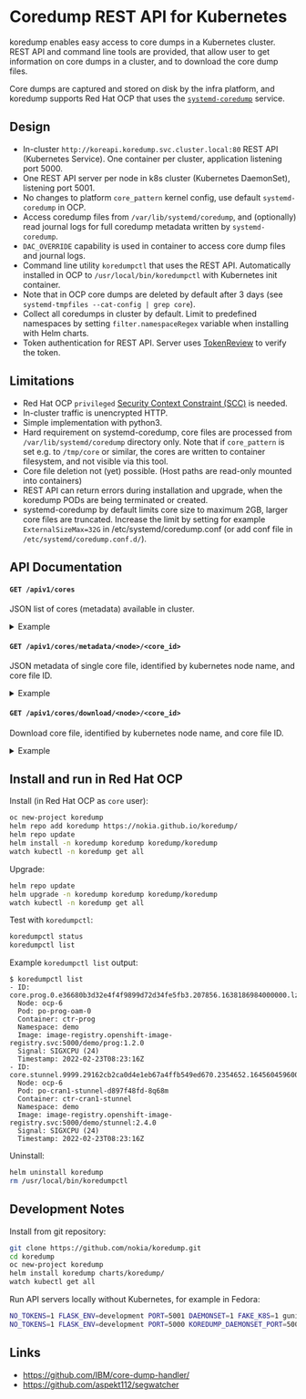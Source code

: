 # Coredump REST API for Kubernetes

koredump enables easy access to core dumps in a Kubernetes cluster.
REST API and command line tools are provided, that allow user to get information
on core dumps in a cluster, and to download the core dump files.

Core dumps are captured and stored on disk by the infra platform, and koredump supports Red Hat OCP
that uses the [`systemd-coredump`](https://www.freedesktop.org/software/systemd/man/systemd-coredump.html) service.

## Design

- In-cluster `http://koreapi.koredump.svc.cluster.local:80` REST API (Kubernetes Service).
  One container per cluster, application listening port 5000.
- One REST API server per node in k8s cluster (Kubernetes DaemonSet), listening port 5001.
- No changes to platform `core_pattern` kernel config, use default `systemd-coredump` in OCP.
- Access coredump files from `/var/lib/systemd/coredump`, and (optionally) read journal logs for full coredump metadata written by `systemd-coredump`.
- `DAC_OVERRIDE` capability is used in container to access core dump files and journal logs.
- Command line utility `koredumpctl` that uses the REST API. Automatically installed in OCP to `/usr/local/bin/koredumpctl` with Kubernetes init container.
- Note that in OCP core dumps are deleted by default after 3 days (see `systemd-tmpfiles --cat-config | grep core`).
- Collect all coredumps in cluster by default. Limit to predefined namespaces by setting `filter.namespaceRegex` variable when installing with Helm charts.
- Token authentication for REST API. Server uses [TokenReview](https://kubernetes.io/docs/reference/access-authn-authz/authentication/) to verify the token.

## Limitations

- Red Hat OCP `privileged` [Security Context Constraint (SCC)](https://docs.openshift.com/container-platform/4.9/authentication/managing-security-context-constraints.html) is needed.
- In-cluster traffic is unencrypted HTTP.
- Simple implementation with python3.
- Hard requirement on systemd-coredump, core files are processed from `/var/lib/systemd/coredump` directory only.
  Note that if `core_pattern` is set e.g. to `/tmp/core` or similar, the cores are written to container filesystem, and not visible via this tool.
- Core file deletion not (yet) possible. (Host paths are read-only mounted into containers)
- REST API can return errors during installation and upgrade, when the koredump PODs are being terminated or created.
- systemd-coredump by default limits core size to maximum 2GB, larger core files are truncated.
  Increase the limit by setting for example `ExternalSizeMax=32G` in /etc/systemd/coredump.conf (or add conf file in `/etc/systemd/coredump.conf.d/`).

## API Documentation

#### `GET /apiv1/cores`

JSON list of cores (metadata) available in cluster.

<details>
<summary>Example</summary>
<pre>
bash-5.1$ curl -fsS -H "Authorization: Bearer $token" koreapi/apiv1/cores | jq
[
  {
    "ARCH": "x86_64",
    "COREDUMP_CMDLINE": "/usr/bin/example -a -b -c",
    "COREDUMP_COMM": "example",
    ...
    "COREDUMP_SIGNAL": 24,
    "COREDUMP_SIGNAL_NAME": "SIGXCPU",
    "container": "ctr-ns1-example",
    "id": "core.example.9999.f1c1b6957ac9436d9113a86c8c905508.141241.1642081018000000.lz4",
    "node": "ocp-example",
    "pod": "pod-ns1-example-86b5c54447-lrbz2"
  },
  {
    ...
  }
]
</pre>
</details>

#### `GET /apiv1/cores/metadata/<node>/<core_id>`

JSON metadata of single core file, identified by kubernetes node name, and core file ID.

<details>
<summary>Example</summary>
<pre>
bash-5.1$ curl -fsS -H "Authorization: Bearer $token" koreapi/apiv1/cores/metadata/ocp-example/core.example.9999.f1c1b6957ac9436d9113a86c8c905508.141241.1642081018000000.lz4 | jq
{
  "ARCH": "x86_64
  "COREDUMP_CMDLINE": "/usr/bin/example -a -b -c",
  "COREDUMP_COMM": "example",
  ...
  "COREDUMP_SIGNAL": 24,
  "COREDUMP_SIGNAL_NAME": "SIGXCPU",
  "container": "ctr-ns1-example",
  "id": "core.example.9999.f1c1b6957ac9436d9113a86c8c905508.141241.1642081018000000.lz4",
  "node": "ocp-example",
  "pod": "pod-ns1-example-86b5c54447-lrbz2"
}
</pre>
</details>

#### `GET /apiv1/cores/download/<node>/<core_id>`

Download core file, identified by kubernetes node name, and core file ID.

<details>
<summary>Example</summary>
<pre>
bash-5.1$ curl -fvsS -O -H "Authorization: Bearer $token" koreapi/apiv1/cores/download/ocp-example/core.example.9999.f1c1b6957ac9436d9113a86c8c905508.141241.1642081018000000.lz4
* Connected to koreapi (172.30.199.84) port 80 (#0)
> GET /apiv1/cores/download/ocp-example/core.example.9999.f1c1b6957ac9436d9113a86c8c905508.141241.1642081018000000.lz4 HTTP/1.1
> Host: koreapi
> User-Agent: curl/7.79.1
> Accept: */*
> 
* Mark bundle as not supporting multiuse
< HTTP/1.1 200 OK
< Server: gunicorn
< Date: Fri, 14 Jan 2022 05:48:11 GMT
< Connection: close
< Content-Disposition: attachment; filename=core.example.9999.f1c1b6957ac9436d9113a86c8c905508.141241.1642081018000000.lz4
< Content-Type: application/octet-stream
< Content-Length: 279816
< Last-Modified: Thu, 13 Jan 2022 12:29:50 GMT
< Cache-Control: no-cache
< 
* Closing connection 0
</pre>
</details>

## Install and run in Red Hat OCP

Install (in Red Hat OCP as `core` user):
```bash
oc new-project koredump
helm repo add koredump https://nokia.github.io/koredump/
helm repo update
helm install -n koredump koredump koredump/koredump
watch kubectl -n koredump get all
```

Upgrade:
```bash
helm repo update
helm upgrade -n koredump koredump koredump/koredump
watch kubectl -n koredump get all
```

Test with `koredumpctl`:
```bash
koredumpctl status
koredumpctl list
```

Example `koredumpctl list` output:
```
$ koredumpctl list
- ID: core.prog.0.e36680b3d32e4f4f9899d72d34fe5fb3.207856.1638186984000000.lz4
  Node: ocp-6
  Pod: po-prog-oam-0
  Container: ctr-prog
  Namespace: demo
  Image: image-registry.openshift-image-registry.svc:5000/demo/prog:1.2.0
  Signal: SIGXCPU (24)
  Timestamp: 2022-02-23T08:23:16Z
- ID: core.stunnel.9999.29162cb2ca0d4e1eb67a4ffb549ed670.2354652.1645604596000000.lz4
  Node: ocp-6
  Pod: po-cran1-stunnel-d897f48fd-8q68m
  Container: ctr-cran1-stunnel
  Namespace: demo
  Image: image-registry.openshift-image-registry.svc:5000/demo/stunnel:2.4.0
  Signal: SIGXCPU (24)
  Timestamp: 2022-02-23T08:23:16Z
```

Uninstall:
```bash
helm uninstall koredump
rm /usr/local/bin/koredumpctl
```

## Development Notes

Install from git repository:
```bash
git clone https://github.com/nokia/koredump.git
cd koredump
oc new-project koredump
helm install koredump charts/koredump/
watch kubectl get all
```

Run API servers locally without Kubernetes, for example in Fedora:
```bash
NO_TOKENS=1 FLASK_ENV=development PORT=5001 DAEMONSET=1 FAKE_K8S=1 gunicorn --access-logfile=- app
NO_TOKENS=1 FLASK_ENV=development PORT=5000 KOREDUMP_DAEMONSET_PORT=5001 DAEMONSET=0 FAKE_K8S=1 gunicorn --access-logfile=- app
```

## Links

- https://github.com/IBM/core-dump-handler/
- https://github.com/aspekt112/segwatcher
